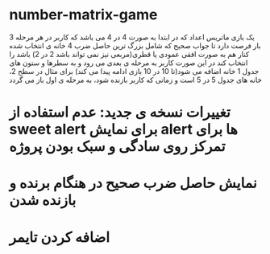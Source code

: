 # number-matrix-game
یک بازی ماتریس اعداد که در ابتدا به صورت 4 در 4 می باشد که کاربر در هر مرحله 3 بار فرصت دارد تا جواب صحیح که شامل بزرگ ترین حاصل ضرب 4 خانه ی انتخاب شده کنار هم به صورت افقی عمودی یا قطری(مربعی نیز نمی تواند باشد 2 در 2) باشد را انتخاب کند در این صورت کاربر به مرحله ی بعدی می رود و به سطرها و ستون های جدول 1 خانه اضافه می شود(تا 10 در 10 بازی ادامه پیدا می کند) برای مثال در سطح 2، خانه های جدول 5 در 5 است و زمانی که کاربر بازنده شود، به مرحله ی اول باز می گردد

# تغییرات نسخه ی جدید: عدم استفاده از sweet alert برای نمایش alert  ها برای تمرکز روی سادگی و سبک بودن پروژه
# نمایش حاصل ضرب صحیح در هنگام برنده و بازنده شدن
# اضافه کردن تایمر

